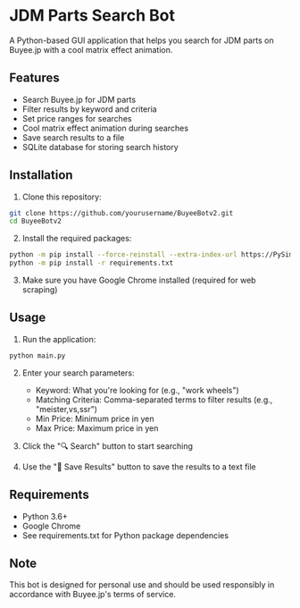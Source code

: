 # JDM Parts Search Bot

A Python-based GUI application that helps you search for JDM parts on Buyee.jp with a cool matrix effect animation.

## Features

- Search Buyee.jp for JDM parts
- Filter results by keyword and criteria
- Set price ranges for searches
- Cool matrix effect animation during searches
- Save search results to a file
- SQLite database for storing search history

## Installation

1. Clone this repository:
```bash
git clone https://github.com/yourusername/BuyeeBotv2.git
cd BuyeeBotv2
```

2. Install the required packages:
```bash
python -m pip install --force-reinstall --extra-index-url https://PySimpleGUI.net/install PySimpleGUI
python -m pip install -r requirements.txt
```

3. Make sure you have Google Chrome installed (required for web scraping)

## Usage

1. Run the application:
```bash
python main.py
```

2. Enter your search parameters:
   - Keyword: What you're looking for (e.g., "work wheels")
   - Matching Criteria: Comma-separated terms to filter results (e.g., "meister,vs,ssr")
   - Min Price: Minimum price in yen
   - Max Price: Maximum price in yen

3. Click the "🔍 Search" button to start searching
4. Use the "💾 Save Results" button to save the results to a text file

## Requirements

- Python 3.6+
- Google Chrome
- See requirements.txt for Python package dependencies

## Note

This bot is designed for personal use and should be used responsibly in accordance with Buyee.jp's terms of service.